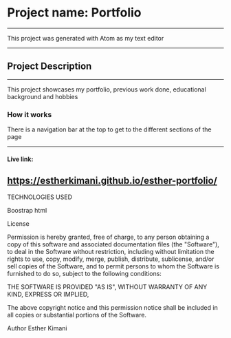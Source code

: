 # Project name: Portfolio
--------------------------------------------------------------
This project was generated with Atom as my text editor

--------------------------------------------------------------
## Project Description
--------------------------------------------------------------
This project showcases my portfolio, previous work done, educational background and hobbies

### How it works

There is a navigation bar at the top to get to the different sections of the page

--------------------------------------------------------------
#### Live link:
https://estherkimani.github.io/esther-portfolio/
--------------------------------------------------------------

TECHNOLOGIES USED

Boostrap
html




License

Permission is hereby granted, free of charge, to any person obtaining a copy of this software and associated documentation files (the "Software"), to deal in the Software without restriction, including without limitation the rights to use, copy, modify, merge, publish, distribute, sublicense, and/or sell copies of the Software, and to permit persons to whom the Software is furnished to do so, subject to the following conditions:

THE SOFTWARE IS PROVIDED "AS IS", WITHOUT WARRANTY OF ANY KIND, EXPRESS OR IMPLIED,


The above copyright notice and this permission notice shall be included in all copies or substantial portions of the Software.

Author
Esther Kimani
